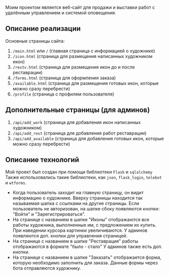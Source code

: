 Моим проектом является веб-сайт для продажи и выставки работ с удалённым управлением и системой оповещения.
## Описание реализации
Основные страницы сайта:
1. `/main.html` или `/` (главная страница с информацией о художнике)
2. `/icon.html` (страница для размещения написанных художником икон)
3. `/restv.html` (страница для размещения икон до и после реставрации)
4. `/forms.html` (страница для оформления заказа)
5. `/available.html` (страница для размещения готовых икон, которые можно сразу перебрести)
6.   `/profile` (страница с профилем пользователя)

## Дополнительные страницы (для админов)
1. `/api/add_work` (страница для добавления икон написанных художником)
2. `/api/add_rest` (страница для добавления работ реставрации)
3. `/api/add_available` (страница для добавления готовых икон, которые можно сразу перебрести)

## Описание технологий

Мой проект был создан при помощи библиотеки `Flask` и `sqlalchemy` Также
использовались такие библиотеки, как `json`, `flask_login`, `telebot` и `wtforms`.

- Когда пользователь заходит на главную страницу, он видит информацию о художнике. Вверху страницы находится так называемая шапка с ссылками  на другие страницы. Если пользователь не авторизован, на шапке сбоку появляются кнопки: "Войти" и "Зарегистрироваться".
- На странице с названием в шапке "Иконы" отображаются все работы художника, выполненные им, с предложением их купить. При наведении курсора картинки увеличиваются. У админов появляются доп. кнопки для управления страницей.
- На странице с названием в шапке "Реставрация" работы отображаются в формате "было - стало" У админов также есть доп. кнопки.
- На странице с названием в шапке "Заказать" отображается  форма, которую необходимо заполнить для заказа. Данные формы через бота отправляются художнику.
